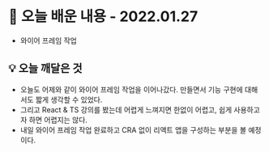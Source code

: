 # 📖 오늘 배운 내용 - 2022.01.27

- 와이어 프레임 작업

## 💡 오늘 깨달은 것

- 오늘도 어제와 같이 와이어 프레임 작업을 이어나갔다. 만들면서 기능 구현에 대해서도 짧게 생각할 수 있었다.
- 그리고 React & TS 강의를 봤는데 어렵게 느껴지면 한없이 어렵고, 쉽게 사용하고자 하면 어렵지는 않다.
- 내일 와이어 프레임 작업 완료하고 CRA 없이 리액트 앱을 구성하는 부분을 볼 예정이다.
